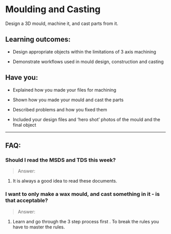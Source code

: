 # Moulding and Casting
Design a 3D mould, machine it, and cast parts from it.

## Learning outcomes:
* Design appropriate objects within the limitations of 3 axis machining

* Demonstrate workflows used in mould design, construction and casting

## Have you:
* Explained how you made your files for machining

* Shown how you made your mould and cast the parts

* Described problems and how you fixed them

* Included your design files and ‘hero shot’ photos of the mould and the final object

---

## FAQ:

### Should I read the MSDS and TDS this week?
> Answer:
1. It is always a good idea to read these documents.

### I want to only make a wax mould, and cast something in it - is that acceptable?
> Answer:
1. Learn and go through the 3 step process first . To break the rules you have to master the rules.
